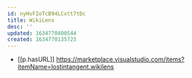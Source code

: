```yaml
---
id: nyHvFIoTcB94LCxtt7tDc
title: WikiLens
desc: ''
updated: 1634770400544
created: 1634770135723
---
```



- [[p.hasURL]] https://marketplace.visualstudio.com/items?itemName=lostintangent.wikilens
